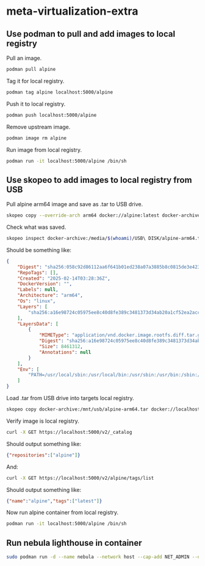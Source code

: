 # meta-virtualization-extra

## Use podman to pull and add images to local registry
Pull an image.
```bash
podman pull alpine
```

Tag it for local registry.
```bash
podman tag alpine localhost:5000/alpine
```

Push it to local registry.
```bash
podman push localhost:5000/alpine
```

Remove upstream image.
```bash
podman image rm alpine
```

Run image from local registry.
```bash
podman run -it localhost:5000/alpine /bin/sh
```

## Use skopeo to add images to local registry from USB
Pull alpine arm64 image and save as .tar to USB drive.
```bash
skopeo copy --override-arch arm64 docker://alpine:latest docker-archive:/media/$(whoami)/USB\ DISK/alpine-arm64.tar
```

Check what was saved.
```bash
skopeo inspect docker-archive:/media/$(whoami)/USB\ DISK/alpine-arm64.tar 
```

Should be something like:
```json
{
    "Digest": "sha256:058c92d86112aa6f641b01ed238a07a3885b8c0815de3e423e5c5f789c398b45",
    "RepoTags": [],
    "Created": "2025-02-14T03:28:36Z",
    "DockerVersion": "",
    "Labels": null,
    "Architecture": "arm64",
    "Os": "linux",
    "Layers": [
        "sha256:a16e98724c05975ee8c40d8fe389c3481373d34ab20a1cf52ea2accc43f71f4c"
    ],
    "LayersData": [
        {
            "MIMEType": "application/vnd.docker.image.rootfs.diff.tar.gzip",
            "Digest": "sha256:a16e98724c05975ee8c40d8fe389c3481373d34ab20a1cf52ea2accc43f71f4c",
            "Size": 8461312,
            "Annotations": null
        }
    ],
    "Env": [
        "PATH=/usr/local/sbin:/usr/local/bin:/usr/sbin:/usr/bin:/sbin:/bin"
    ]
}
```

Load .tar from USB drive into targets local registry.
```bash
skopeo copy docker-archive:/mnt/usb/alpine-arm64.tar docker://localhost:5000/alpine:latest
```

Verify image is local registry.
```bash
curl -X GET https://localhost:5000/v2/_catalog
```

Should output something like:
```json
{"repositories":["alpine"]}
```

And:
```bash
curl -X GET https://localhost:5000/v2/alpine/tags/list
```

Should output something like:
```json
{"name":"alpine","tags":["latest"]}
```

Now run alpine container from local registry.
```bash
podman run -it localhost:5000/alpine /bin/sh
```

## Run nebula lighthouse in container
```bash
sudo podman run -d --name nebula --network host --cap-add NET_ADMIN --device=/dev/net/tun --volume /home/$(whoami)$/.nebula/lighthouse/keys:/etc/nebula --volume /home/$(whoami)/.nebula/lighthouse/config:/config docker.io/nebulaoss/nebula:latest
```
